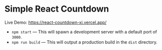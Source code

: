 # Simple React Countdown

Live Demo: https://react-countdown-xi.vercel.app/

- `npm start` — This will spawn a development server with a default port of `3000`.
- `npm run build` — This will output a production build in the `dist` directory.
